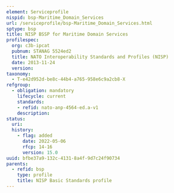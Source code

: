```yaml
---
element: Serviceprofile
nispid: bsp-Maritime_Domain_Services
url: /serviceprofile/bsp-Maritime_Domain_Services.html
sptype: bsp
title: NISP BSSP for Maritime Domain Services
profilespec:
  org: c3b-ipcat
  pubnum: STANAG 5524ed2
  title: NATO Interoperability Standards and Profiles (NISP)
  date: 2013-11-24
  version: 
taxonomy:
  - T-e42d952d-be8c-44b4-a765-958e6c9a2cb8-X
refgroup:
  - obligation: mandatory
    lifecycle: current
    standards: 
    - refid: nato-anp-4564-ed.a-v1
    description: 
status:
  uri: 
  history: 
    - flag: added
      date: 2022-05-06
      rfcp: 14-16
      version: 15.0
uuid: bfbe37a9-132c-4131-8a4f-9d7c24f90734
parents:
  - refid: bsp
    type: profile
    title: NISP Basic Standards profile
---
```

